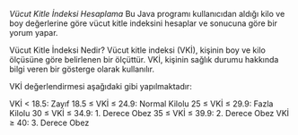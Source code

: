 *Vücut Kitle İndeksi Hesaplama*
Bu Java programı kullanıcıdan aldığı kilo ve boy değerlerine göre vücut kitle indeksini hesaplar ve sonucuna göre bir yorum yapar.

Vücut Kitle İndeksi Nedir?
Vücut kitle indeksi (VKİ), kişinin boy ve kilo ölçüsüne göre belirlenen bir ölçüttür. VKİ, kişinin sağlık durumu hakkında bilgi veren bir gösterge olarak kullanılır.

VKİ değerlendirmesi aşağıdaki gibi yapılmaktadır:

VKİ < 18.5: Zayıf
18.5 ≤ VKİ ≤ 24.9: Normal Kilolu
25 ≤ VKİ ≤ 29.9: Fazla Kilolu
30 ≤ VKİ ≤ 34.9: 1. Derece Obez
35 ≤ VKİ ≤ 39.9: 2. Derece Obez
VKİ ≥ 40: 3. Derece Obez
